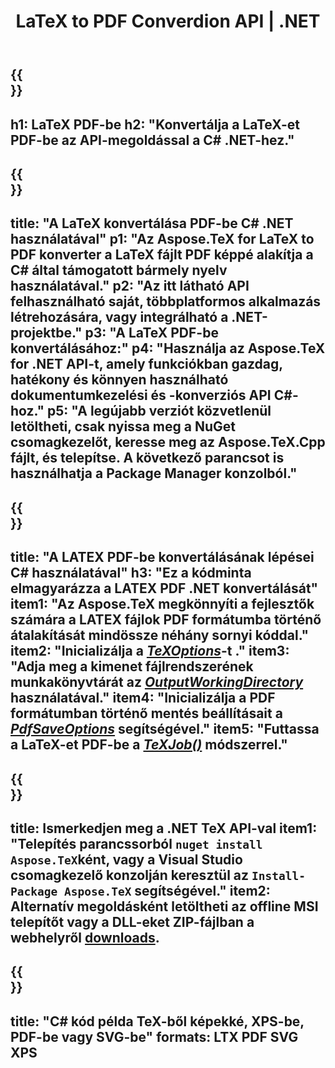 ﻿---
translation: true
template: /_templates/_conversion-child-net.md
title: LaTeX to PDF Converdion API | .NET
description: LaTeX PDF konvertálási funkció. Integrálja ezt a helyszíni .NET-könyvtárat a projektjébe, vagy használjon többplatformos alkalmazásokat a LaTeX PDF-be konvertálásához.
keywords: latex pdf-be api net, latex2pdf integráció c#
url: /net/conversion/latex-to-pdf/
family: tex
platformtag: net
feature: conversion
informat: LATEX
outformat: PDF
otherformats: BMP PNG JPEG TIFF SVG XPS
---

{{<section banner>}}
---
h1: LaTeX PDF-be
h2: "Konvertálja a LaTeX-et PDF-be az API-megoldással a C# .NET-hez."
---

{{<section overview>}}
---
title: "A LaTeX konvertálása PDF-be C# .NET használatával"
p1: "Az Aspose.TeX for LaTeX to PDF konverter a LaTeX fájlt PDF képpé alakítja a C# által támogatott bármely nyelv használatával."
p2: "Az itt látható API felhasználható saját, többplatformos alkalmazás létrehozására, vagy integrálható a .NET-projektbe."
p3: "A LaTeX PDF-be konvertálásához:"
p4: "Használja az Aspose.TeX for .NET API-t, amely funkciókban gazdag, hatékony és könnyen használható dokumentumkezelési és -konverziós API C#-hoz."
p5: "A legújabb verziót közvetlenül letöltheti, csak nyissa meg a NuGet csomagkezelőt, keresse meg az Aspose.TeX.Cpp fájlt, és telepítse. A következő parancsot is használhatja a Package Manager konzolból."
---

{{<section feature1>}}
---
title: "A LATEX PDF-be konvertálásának lépései C# használatával"
h3: "Ez a kódminta elmagyarázza a LATEX PDF .NET konvertálását"
item1: "Az Aspose.TeX megkönnyíti a fejlesztők számára a LATEX fájlok PDF formátumba történő átalakítását mindössze néhány sornyi kóddal."
item2: "Inicializálja a [*TeXOptions*](https://reference.aspose.com/tex/net/aspose.tex/texoptions/)-t ."
item3: "Adja meg a kimenet fájlrendszerének munkakönyvtárát az [*OutputWorkingDirectory*](https://reference.aspose.com/tex/net/aspose.tex/texoptions/outputworkingdirectory/) használatával."
item4: "Inicializálja a PDF formátumban történő mentés beállításait a [*PdfSaveOptions*](https://reference.aspose.com/tex/net/aspose.tex.presentation.image/pdfsaveoptions/) segítségével."
item5: "Futtassa a LaTeX-et PDF-be a [*TeXJob()*](https://reference.aspose.com/tex/net/aspose.tex/texjob/) módszerrel."
---

{{<section feature2>}}
---
title: Ismerkedjen meg a .NET TeX API-val
item1: "Telepítés parancssorból ```nuget install Aspose.TeX```ként, vagy a Visual Studio csomagkezelő konzolján keresztül az ```Install-Package Aspose.TeX``` segítségével."
item2: Alternatív megoldásként letöltheti az offline MSI telepítőt vagy a DLL-eket ZIP-fájlban a  webhelyről  [downloads](https://releases.aspose.com/tex/net).
---

{{<section widget>}}
---
title: "C# kód példa TeX-ből képekké, XPS-be, PDF-be vagy SVG-be"
formats: LTX PDF SVG XPS
---